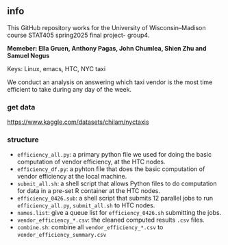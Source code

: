 ## info
This GitHub repository works for the University of Wisconsin–Madison course STAT405 spring2025 final project- group4.

**Memeber: Ella Gruen, Anthony Pagas, John Chumlea, Shien Zhu and Samuel Negus**

Keys: Linux, emacs, HTC, NYC taxi

We conduct an analysis on answering which taxi vendor is the most time efficient to take during any day of the week.

### get data
https://www.kaggle.com/datasets/chilam/nyctaxis

### structure
- `efficiency_all.py`: a primary python file we used for doing the basic computation of vendor efficiency, at the HTC nodes.
- `efficiency_df.py`: a pyhton file that does the basic computation of vendor efficiency at the local machine.
- `submit_all.sh`: a shell script that allows Python files to do computation for data in a pre-set R container at the HTC nodes.
- `efficiency_0426.sub`: a shell script that submits 12 parallel jobs to run `efficiency_all.py`, `submit_all.sh` to HTC nodes.
- `names.list`: give a queue list for `efficiency_0426.sh` submitting the jobs.
- `vendor_efficiency_*.csv`: the cleaned computed results `.csv` files.
- `combine.sh`: combine all `vendor_efficiency_*.csv` to `vendor_efficiency_summary.csv`

